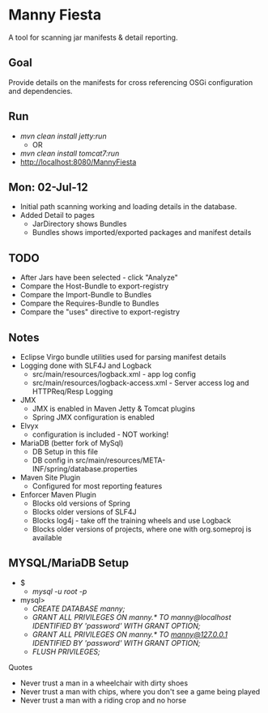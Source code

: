 Manny Fiesta
============

A tool for scanning jar manifests & detail reporting.

Goal
----
Provide details on the manifests for cross referencing OSGi configuration and dependencies.



Run
---
- _mvn clean install jetty:run_
  - OR
- _mvn clean install tomcat7:run_
- [http://localhost:8080/MannyFiesta](http://localhost:8080/MannyFiesta)


Mon: 02-Jul-12
--------------
- Initial path scanning working and loading details in the database.
- Added Detail to pages
  - JarDirectory shows Bundles
  - Bundles shows imported/exported packages and manifest details



TODO
----
 - After Jars have been selected - click "Analyze"
 - Compare the Host-Bundle to export-registry
 - Compare the Import-Bundle to Bundles
 - Compare the Requires-Bundle to Bundles
 - Compare the "uses" directive to export-registry



Notes
-----
- Eclipse Virgo bundle utilities used for parsing manifest details
- Logging done with SLF4J and Logback
  - src/main/resources/logback.xml - app log config
  - src/main/resources/logback-access.xml - Server access log and HTTPReq/Resp Logging
- JMX
  - JMX is enabled in Maven Jetty & Tomcat plugins
  - Spring JMX configuration is enabled
- Elvyx
  - configuration is included - NOT working!
- MariaDB (better fork of MySql)
  - DB Setup in this file
  - DB config in src/main/resources/META-INF/spring/database.properties
- Maven Site Plugin
  - Configured for most reporting features
- Enforcer Maven Plugin
  - Blocks old versions of Spring
  - Blocks older versions of SLF4J
  - Blocks log4j - take off the training wheels and use Logback
  - Blocks older versions of projects, where one with org.someproj is available



MYSQL/MariaDB Setup
-------------------
- $
  - _mysql -u root -p_
- mysql>
  - _CREATE DATABASE manny;_
  - _GRANT ALL PRIVILEGES ON manny.* TO manny@localhost IDENTIFIED BY 'password' WITH GRANT OPTION;_
  - _GRANT ALL PRIVILEGES ON manny.* TO manny@127.0.0.1 IDENTIFIED BY 'password' WITH GRANT OPTION;_
  - _FLUSH PRIVILEGES;_



Quotes
- Never trust a man in a wheelchair with dirty shoes
- Never trust a man with chips, where you don't see a game being played
- Never trust a man with a riding crop and no horse


